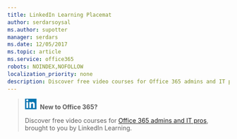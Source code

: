 ```yaml
---
title: LinkedIn Learning Placemat
author: serdarsoysal
ms.author: supotter
manager: serdars
ms.date: 12/05/2017
ms.topic: article
ms.service: office365
robots: NOINDEX,NOFOLLOW
localization_priority: none
description: Discover free video courses for Office 365 admins and IT pros, brought to you by LinkedIn Learning.
---
```

> ![LinkedIn logo](media/linkedinlogo.png) **New to Office 365?**
> 
> Discover free video courses for [Office 365 admins and IT pros](https://support.office.com/en-us/article/Office-365-admins-and-IT-pros-68cc9b95-0bdc-491e-a81f-ee70b3ec63c5), brought to you by LinkedIn Learning.
